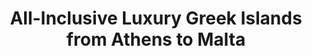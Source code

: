 ---
category: luxury
title: All-Inclusive Luxury Greek Islands from Athens to Malta
class: all-inclusive-luxury-greek-islands-from-athens-to-malta
cruiseline: Regent Seven Seas, Regent Seven Seas Navigator
special-info: 24 shore excursions to choose from & free wifi
price: 1959
nights: 7
cruise-url: http://www.planetcruise.co.uk/regent-seven-seas-cruises/regent-seven-seas-navigator/06-June-2016/96115?referrersiteid=970
---
